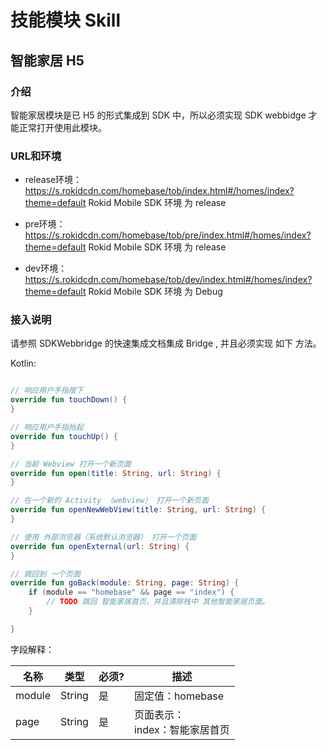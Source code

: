 # 技能模块 Skill
## 智能家居 H5 
### 介绍

智能家居模块是已 H5 的形式集成到 SDK 中，所以必须实现 SDK webbidge 才能正常打开使用此模块。

### URL和环境

* release环境：https://s.rokidcdn.com/homebase/tob/index.html#/homes/index?theme=default
    Rokid Mobile SDK 环境 为 release

* pre环境：https://s.rokidcdn.com/homebase/tob/pre/index.html#/homes/index?theme=default
    Rokid Mobile SDK 环境 为 release

* dev环境：https://s.rokidcdn.com/homebase/tob/dev/index.html#/homes/index?theme=default
    Rokid Mobile SDK 环境 为 Debug

### 接入说明
请参照 SDKWebbridge 的快速集成文档集成 Bridge , 并且必须实现 如下 方法。

Kotlin:

```kotlin

// 响应用户手指按下
override fun touchDown() {
}

// 响应用户手指抬起
override fun touchUp() {
}

// 当前 Webview 打开一个新页面
override fun open(title: String, url: String) {
}

// 在一个新的 Activity （webview） 打开一个新页面
override fun openNewWebView(title: String, url: String) {
}

// 使用 外部浏览器（系统默认浏览器） 打开一个页面
override fun openExternal(url: String) {
}

// 跳回到 一个页面 
override fun goBack(module: String, page: String) {
    if (module == "homebase" && page == "index") {
        // TODO 跳回 智能家居首页，并且清除栈中 其他智能家居页面。 
    }

}

```

字段解释：

| 名称 | 类型 | 必须? | 描述 |
| --- | --- | --- | --- |
| module | String | 是 | 固定值：homebase |
| page | String | 是 | 页面表示：<br>index：智能家居首页 |





